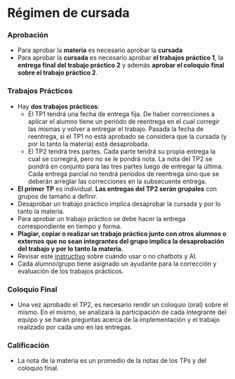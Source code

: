 Régimen de cursada
==================


### Aprobación

* Para aprobar la **materia** es necesario aprobar la **cursada**
* Para aprobar la **cursada** es necesario aprobar **el trabajos práctico 1**, la **entrega final del trabajo práctico 2** y además **aprobar el coloquio final sobre el trabajo práctico 2**.


### Trabajos Prácticos

* Hay **dos trabajos prácticos**:
    * El TP1 tendrá una fecha de entrega fija. De haber correcciones a aplicar el alumno tiene un periódo de reentrega en el cual corregir las mismas y volver a entregar el trabajo. Pasada la fecha de reentrega, si el TP1 no está aprobado se considera que la cursada (y por lo tanto la materia) está desaprobada.
    * El TP2 tendrá tres partes. Cada parte tendrá su propia entrega la cual se corregirá, pero no se le pondrá nota. La nota del TP2 se pondrá en conjunto para las tres partes luego de entregar la última. Cada entrega parcial no tendrá períodos de reentrega sino que se deberán arreglar las correcciones en la subsecuente entrega.
* **El primer TP** es individual. **Las entregas del TP2 serán grupales** con grupos de tamaño a definir.
* Desaprobar un trabajo práctico implica desaprobar la cursada y por lo tanto la materia.
* Para aprobar un trabajo práctico se debe hacer la entrega correspondiente en tiempo y forma.
* **Plagiar, copiar o realizar un trabajo práctico junto con otros alumnos o externos que no sean integrantes del grupo implica la desaprobación del trabajo y por lo tanto la materia.**
* Revisar este [instructivo](utils/chatbots) sobre cuándo usar o no chatbots y AI.
* Cada alumno/grupo tiene asignado un ayudante para la corrección y evaluación de los trabajos prácticos.

### Coloquio Final
* Una vez aprobado el TP2, es necesario rendir un coloquio (oral) sobre el mismo. En el mismo, se analizará la participación de cada integrante del equipo y se harán preguntas acerca de la implementación y el trabajo realizado por cada uno en las entregas.

### Calificación

* La nota de la materia es un promedio de la notas de los TPs y del coloquio final.